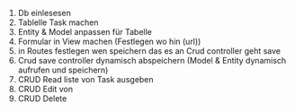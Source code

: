 1) Db einlesesen
2) Tablelle Task machen
3) Entity & Model anpassen für Tabelle
4) Formular in View machen (Festlegen wo hin (url))
5) in Routes festlegen wen speichern das es an Crud controller geht save
6) Crud save controller dynamisch abspeichern (Model & Entity dynamisch aufrufen und speichern)
7) CRUD Read liste von Task ausgeben
8) CRUD Edit von 
9) CRUD Delete
